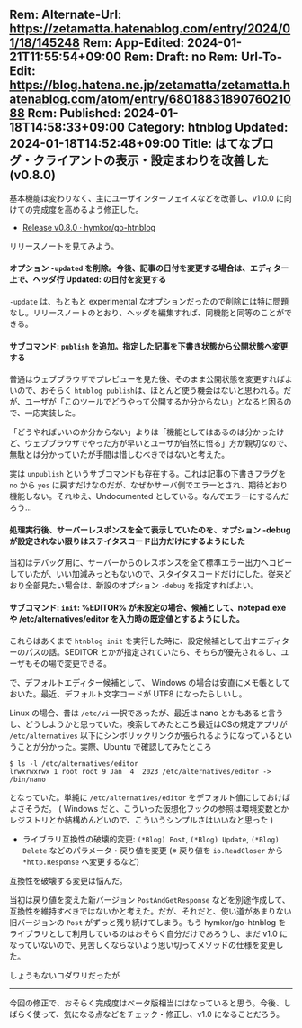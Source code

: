 Rem: Alternate-Url: https://zetamatta.hatenablog.com/entry/2024/01/18/145248
Rem: App-Edited: 2024-01-21T11:55:54+09:00
Rem: Draft: no
Rem: Url-To-Edit: https://blog.hatena.ne.jp/zetamatta/zetamatta.hatenablog.com/atom/entry/6801883189076021088
Rem: Published: 2024-01-18T14:58:33+09:00
Category: htnblog
Updated: 2024-01-18T14:52:48+09:00
Title: はてなブログ・クライアントの表示・設定まわりを改善した (v0.8.0)
---
基本機能は変わりなく、主にユーザインターフェイスなどを改善し、v1.0.0 に向けての完成度を高めるよう修正した。

+ [Release v0.8.0 · hymkor/go-htnblog](https://github.com/hymkor/go-htnblog/releases/tag/v0.8.0)

リリースノートを見てみよう。

#### オプション `-updated` を削除。今後、記事の日付を変更する場合は、エディター上で、ヘッダ行 Updated: の日付を変更する

`-update` は、もともと experimental なオプションだったので削除には特に問題なし。リリースノートのとおり、ヘッダを編集すれば、同機能と同等のことができる。

#### サブコマンド: `publish` を追加。指定した記事を下書き状態から公開状態へ変更する

普通はウェブブラウザでプレビューを見た後、そのまま公開状態を変更すればよいので、おそらく `htnblog publish`は、ほとんど使う機会はないと思われる。だが、ユーザが「このツールでどうやって公開するか分からない」となると困るので、一応実装した。

「どうやればいいのか分からない」よりは「機能としてはあるのは分かったけど、ウェブブラウザでやった方が早いとユーザが自然に悟る」方が親切なので、無駄とは分かっていたが手間は惜しむべきではないと考えた。

実は `unpublish` というサブコマンドも存在する。これは記事の下書きフラグを `no` から `yes` に戻すだけなのだが、なぜかサーバ側でエラーとされ、期待どおり機能しない。それゆえ、Undocumented としている。なんでエラーにするんだろう…

#### 処理実行後、サーバーレスポンスを全て表示していたのを、オプション -debug が設定されない限りはステイタスコード出力だけにするようにした

当初はデバッグ用に、サーバーからのレスポンスを全て標準エラー出力へコピーしていたが、いい加減みっともないので、スタイタスコードだけにした。従来どおり全部見たい場合は、新設のオプション `-debug` を指定すればよい。

#### サブコマンド: `init`: %EDITOR% が未設定の場合、候補として、notepad.exe や /etc/alternatives/editor を入力時の既定値とするようにした。

これらはあくまで `htnblog init` を実行した時に、設定候補として出すエディターのパスの話。$EDITOR とかが指定されていたら、そちらが優先されるし、ユーザもその場で変更できる。

で、デフォルトエディター候補として、 Windows の場合は安直にメモ帳としておいた。最近、デフォルト文字コードが UTF8 になったらしいし。

Linux の場合、昔は `/etc/vi` 一択であったが、最近は nano とかもあると言うし、どうしようかと思っていた。検索してみたところ最近はOSの規定アプリが `/etc/alternatives` 以下にシンボリックリンクが張られるようになっているということが分かった。実際、Ubuntu で確認してみたところ

```
$ ls -l /etc/alternatives/editor
lrwxrwxrwx 1 root root 9 Jan  4  2023 /etc/alternatives/editor -> /bin/nano
```

となっていた。単純に `/etc/alternatives/editor` をデフォルト値にしておけばよさそうだ。
( Windows だと、こういった仮想化フックの参照は環境変数とかレジストリとか結構めんどいので、こういうシンプルさはいいなと思った )

+ ライブラリ互換性の破壊的変更: `(*Blog) Post`, `(*Blog) Update`, `(*Blog) Delete` などのパラメータ・戻り値を変更 (※ 戻り値を `io.ReadCloser` から `*http.Response` へ変更するなど)

互換性を破壊する変更は悩んだ。

当初は戻り値を変えた新バージョン `PostAndGetResponse` などを別途作成して、互換性を維持すべきではないかと考えた。だが、それだと、使い道があまりない旧バージョンの `Post` がずっと残り続けてしまう。もう hymkor/go-htnblog をライブラリとして利用しているのはおそらく自分だけであろうし、まだ v1.0 になっていないので、見苦しくならないよう思い切ってメソッドの仕様を変更した。

しょうもないコダワリだったが

----

今回の修正で、おそらく完成度はベータ版相当にはなっていると思う。今後、しばらく使って、気になる点などをチェック・修正し、v1.0 になることだろう。
